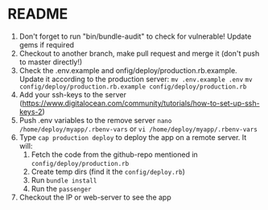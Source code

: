 # README

1. Don't forget to run "bin/bundle-audit" to check for vulnerable! Update gems if required
2. Checkout to another branch, make pull request and merge it (don't push to master directly!)
3. Check the .env.example and onfig/deploy/production.rb.example. Update it according to the production server:
   `mv .env.example .env`
   `mv config/deploy/production.rb.example config/deploy/production.rb`
4. Add your ssh-keys to the server (https://www.digitalocean.com/community/tutorials/how-to-set-up-ssh-keys-2)
5. Push .env variables to the remove server
   `nano /home/deploy/myapp/.rbenv-vars` or `vi /home/deploy/myapp/.rbenv-vars`
6. Type `cap production deploy` to deploy the app on a remote server. It will:
   1. Fetch the code from the github-repo mentioned in `config/deploy/production.rb`
   2. Create temp dirs (find it the `config/deploy.rb`)
   3. Run `bundle install`
   4. Run the `passenger`
7. Checkout the IP or web-server to see the app